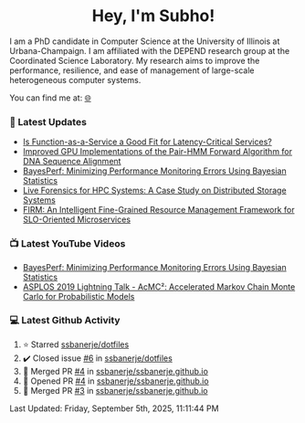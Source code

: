 <h1 align="center">Hey, I'm Subho!</h1>

I am a PhD candidate in Computer Science at the University of Illinois at Urbana-Champaign. I am affiliated with the
DEPEND research group at the Coordinated Science Laboratory. My research aims to improve the performance, resilience,
and ease of management of large-scale heterogeneous computer systems.

You can find me at: [🌐]

### 📕 Latest Updates
<!-- BLOG:START -->
- [Is Function-as-a-Service a Good Fit for Latency-Critical Services?](https://ssbaner2.cs.illinois.edu/publications/wosc2021/)
- [Improved GPU Implementations of the Pair-HMM Forward Algorithm for DNA Sequence Alignment](https://ssbaner2.cs.illinois.edu/publications/iccd2021/)
- [BayesPerf: Minimizing Performance Monitoring Errors Using Bayesian Statistics](https://ssbaner2.cs.illinois.edu/publications/asplos2021/)
- [Live Forensics for HPC Systems: A Case Study on Distributed Storage Systems](https://ssbaner2.cs.illinois.edu/publications/sc2020/)
- [FIRM: An Intelligent Fine-Grained Resource Management Framework for SLO-Oriented Microservices](https://ssbaner2.cs.illinois.edu/publications/osdi2020/)
<!-- BLOG:END -->

### 📺 Latest YouTube Videos
<!-- YOUTUBE:START -->
- [BayesPerf: Minimizing Performance Monitoring Errors Using Bayesian Statistics](https://www.youtube.com/watch?v=Y3d8Vu8g-Rw)
- [ASPLOS 2019 Lightning Talk - AcMC²: Accelerated Markov Chain Monte Carlo for Probabilistic Models](https://www.youtube.com/watch?v=3l_ZuBkZjJk)
<!-- YOUTUBE:END -->

### 💻 Latest Github Activity
<!--RECENT_ACTIVITY:start-->
1. ⭐ Starred [ssbanerje/dotfiles](https://github.com/ssbanerje/dotfiles)
2. ✔️ Closed issue [#6](https://github.com/ssbanerje/dotfiles/issues/6) in [ssbanerje/dotfiles](https://github.com/ssbanerje/dotfiles)
3. 🎉 Merged PR [#4](https://github.com/ssbanerje/ssbanerje.github.io/pull/4) in [ssbanerje/ssbanerje.github.io](https://github.com/ssbanerje/ssbanerje.github.io)
4. 💪 Opened PR [#4](https://github.com/ssbanerje/ssbanerje.github.io/pull/4) in [ssbanerje/ssbanerje.github.io](https://github.com/ssbanerje/ssbanerje.github.io)
5. 🎉 Merged PR [#3](https://github.com/ssbanerje/ssbanerje.github.io/pull/3) in [ssbanerje/ssbanerje.github.io](https://github.com/ssbanerje/ssbanerje.github.io)
<!--RECENT_ACTIVITY:end-->

<!--RECENT_ACTIVITY:last_update-->
Last Updated: Friday, September 5th, 2025, 11:11:44 PM
<!--RECENT_ACTIVITY:last_update_end-->

[🌐]: https://ssbaner2.cs.illinois.edu/
